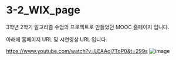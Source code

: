 # 3-2_WIX_page

3학년 2학기 알고리즘 수업의 프로젝트로 만들었던 MOOC 홈페이지 입니다.

아래에 홈페이지 URL 및 시연영상 URL 입니다.

https://www.youtube.com/watch?v=LEAAoj7ToP0&t=299s
![image](https://user-images.githubusercontent.com/34998051/53101025-4ad93600-356c-11e9-8a36-5bf825a74288.png)
